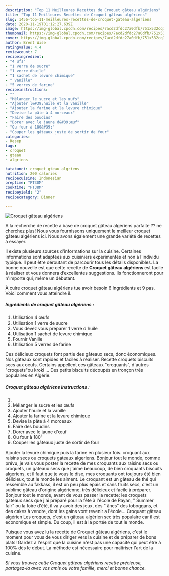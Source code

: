 ```yaml
---
description: "Top 11 Meilleures Recettes de Croquet gâteau algériens"
title: "Top 11 Meilleures Recettes de Croquet gâteau algériens"
slug: 1456-top-11-meilleures-recettes-de-croquet-gateau-algeriens
date: 2020-11-19T01:12:27.639Z
image: https://img-global.cpcdn.com/recipes/7acd2dfdc27a0dfb/751x532cq70/croquet-gateau-algeriens-photo-principale-de-la-recette.jpg
thumbnail: https://img-global.cpcdn.com/recipes/7acd2dfdc27a0dfb/751x532cq70/croquet-gateau-algeriens-photo-principale-de-la-recette.jpg
cover: https://img-global.cpcdn.com/recipes/7acd2dfdc27a0dfb/751x532cq70/croquet-gateau-algeriens-photo-principale-de-la-recette.jpg
author: Brent Wise
ratingvalue: 4.4
reviewcount: 7
recipeingredient:
- "4 ufs"
- "1 verre de sucre"
- "1 verre dhuile"
- "1 sachet de levure chimique"
- " Vanille"
- "5 verres de farine"
recipeinstructions:
- ""
- "Mélanger le sucre et les œufs"
- "Ajouter l&#39;huile et la vanille"
- "Ajouter la farine et la levure chimique"
- "Devise la pâte à 4 morceaux"
- "Faire des boudins"
- "Dorer avec le jaune d&#39;œuf"
- "Ou four à 180&#39;"
- "Couper les gâteaux juste de sortir de four"
categories:
- Resep
tags:
- croquet
- gteau
- algriens

katakunci: croquet gteau algriens 
nutrition: 200 calories
recipecuisine: Indonesian
preptime: "PT30M"
cooktime: "PT38M"
recipeyield: "2"
recipecategory: Dinner

---
```



![Croquet gâteau algériens](https://img-global.cpcdn.com/recipes/7acd2dfdc27a0dfb/751x532cq70/croquet-gateau-algeriens-photo-principale-de-la-recette.jpg)

A la recherche de recette à base de croquet gâteau algériens parfaite ?? ne cherchez plus! Nous vous fournissons uniquement le meilleur croquet gâteau algériens ici. Nous avons également une grande variété de recettes à essayer.

Il existe plusieurs sources d'informations sur la cuisine. Certaines informations sont adaptées aux cuisiniers expérimentés et non à l'individu typique. Il peut être déroutant de parcourir tous les détails disponibles. La bonne nouvelle est que cette recette de <strong> Croquet gâteau algériens </strong> est facile à réaliser et vous donnera d’excellentes suggestions. Ils fonctionneront pour n'importe qui, même un débutant.

<!--inarticleads1-->

À cuire croquet gâteau algériens tue avoir besoin 6 Ingrédients et 9 pas. Voici comment vous atteindre il.

##### Ingrédients de croquet gâteau algériens :

1. Utilisation 4 œufs
1. Utilisation 1 verre de sucre
1. Vous devez vous préparer 1 verre d&#39;huile
1. Utilisation 1 sachet de levure chimique
1. Fournir  Vanille
1. Utilisation 5 verres de farine


Ces délicieux croquets font partie des gâteaux secs, donc économiques. Nos gâteaux sont rapides et faciles à réaliser. Recette croquets biscuits secs aux oeufs. Certains appellent ces gâteaux &#34;croquants&#34;, d&#39;autres &#34;croquets&#34;ou kroki … Des petits biscuits découpés en tronçon très populaires en Algérie. 

<!--inarticleads2-->

##### Croquet gâteau algériens instructions :

1. 
1. Mélanger le sucre et les œufs
1. Ajouter l&#39;huile et la vanille
1. Ajouter la farine et la levure chimique
1. Devise la pâte à 4 morceaux
1. Faire des boudins
1. Dorer avec le jaune d&#39;œuf
1. Ou four à 180&#39;
1. Couper les gâteaux juste de sortir de four


Ajouter la levure chimique puis la farine en plusieur fois. croquant aux raisins secs ou croquets gateaux algeriens. Bonjour tout le monde, comme prévu, je vais vous poster la recette de mes croquants aux raisins secs ou croquets, un gateaux secs que j&#39;aime beaucoup, de bien croquants biscuits algeriens, et il faut que je vous le dise, mes croquants ont toujours été bien délicieux, tout le monde les aiment. Le croquant est un gâteau de thé qui ressemble au fakkass, il est un peu plus épais et sans fruits secs, c&#39;est un sublime gâteau d&#39;origine algérienne, très délicieux et facile à préparer. Bonjour tout le monde, avant de vous passer la recette: les croquets gateaux secs que j&#39;ai préparé pour la fête à l&#39;école de Rayan, &#34; Summer fair&#34; ou la foire d&#39;été, il va y avoir des jeux, des &#34; ânes&#34; des toboggans, et des cakes à vendre, dont les gains vont revenir a l&#39;école… Croquant gâteau algérien Les croquets, c&#39;est un gâteau algérien sec très populaire car il est economique et simple. Du coup, il est à la portée de tout le monde. 

<!--inarticleads1-->

<p>
Puisque vous avez lu la recette de Croquet gâteau algériens, c'est le moment pour vous de vous diriger vers la cuisine et de préparer de bons plats! Gardez à l'esprit que la cuisine n'est pas une capacité qui peut être à 100% dès le début. La méthode est nécessaire pour maîtriser l'art de la cuisine.
</p>

<p>
<i>Si vous trouvez cette Croquet gâteau algériens recette précieuse, partagez-la avec vos amis ou votre famille, merci et bonne chance.</i>
</p>
